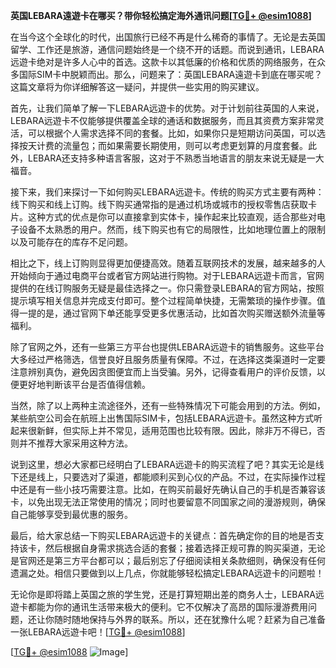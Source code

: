 **英国LEBARA遠遊卡在哪买？带你轻松搞定海外通讯问题[[TG💪+ @esim1088](https://t.me/s/esim1088)]**

在当今这个全球化的时代，出国旅行已经不再是什么稀奇的事情了。无论是去英国留学、工作还是旅游，通信问题始终是一个绕不开的话题。而说到通讯，LEBARA远遊卡绝对是许多人心中的首选。这款卡以其低廉的价格和优质的网络服务，在众多国际SIM卡中脱颖而出。那么，问题来了：英国LEBARA遠遊卡到底在哪买呢？这篇文章将为你详细解答这一疑问，并提供一些实用的购买建议。

首先，让我们简单了解一下LEBARA远遊卡的优势。对于计划前往英国的人来说，LEBARA远遊卡不仅能够提供覆盖全球的通话和数据服务，而且其资费方案非常灵活，可以根据个人需求选择不同的套餐。比如，如果你只是短期访问英国，可以选择按天计费的流量包；而如果需要长期使用，则可以考虑更划算的月度套餐。此外，LEBARA还支持多种语言客服，这对于不熟悉当地语言的朋友来说无疑是一大福音。

接下来，我们来探讨一下如何购买LEBARA远遊卡。传统的购买方式主要有两种：线下购买和线上订购。线下购买通常指的是通过机场或城市的授权零售店获取卡片。这种方式的优点是你可以直接拿到实体卡，操作起来比较直观，适合那些对电子设备不太熟悉的用户。然而，线下购买也有它的局限性，比如地理位置上的限制以及可能存在的库存不足问题。

相比之下，线上订购则显得更加便捷高效。随着互联网技术的发展，越来越多的人开始倾向于通过电商平台或者官方网站进行购物。对于LEBARA远遊卡而言，官网提供的在线订购服务无疑是最佳选择之一。你只需登录LEBARA的官方网站，按照提示填写相关信息并完成支付即可。整个过程简单快捷，无需繁琐的操作步骤。值得一提的是，通过官网下单还能享受更多优惠活动，比如首次购买赠送额外流量等福利。

除了官网之外，还有一些第三方平台也提供LEBARA远遊卡的销售服务。这些平台大多经过严格筛选，信誉良好且服务质量有保障。不过，在选择这类渠道时一定要注意辨别真伪，避免因贪图便宜而上当受骗。另外，记得查看用户的评价反馈，以便更好地判断该平台是否值得信赖。

当然，除了以上两种主流途径外，还有一些特殊情况下可能会用到的方法。例如，某些航空公司会在航班上出售国际SIM卡，包括LEBARA远遊卡。虽然这种方式听起来很新鲜，但实际上并不常见，适用范围也比较有限。因此，除非万不得已，否则并不推荐大家采用这种方法。

说到这里，想必大家都已经明白了LEBARA远遊卡的购买流程了吧？其实无论是线下还是线上，只要选对了渠道，都能顺利买到心仪的产品。不过，在实际操作过程中还是有一些小技巧需要注意。比如，在购买前最好先确认自己的手机是否兼容该卡，以免出现无法正常使用的情况；同时也要留意不同国家之间的漫游规则，确保自己能够享受到最优惠的服务。

最后，给大家总结一下购买LEBARA远遊卡的关键点：首先确定你的目的地是否支持该卡，然后根据自身需求挑选合适的套餐；接着选择正规可靠的购买渠道，无论是官网还是第三方平台都可以；最后别忘了仔细阅读相关条款细则，确保没有任何遗漏之处。相信只要做到以上几点，你就能够轻松搞定LEBARA远遊卡的问题啦！

无论你是即将踏上英国之旅的学生党，还是打算短期出差的商务人士，LEBARA远遊卡都能为你的通讯生活带来极大的便利。它不仅解决了高昂的国际漫游费用问题，还让你随时随地保持与外界的联系。所以，还在犹豫什么呢？赶紧为自己准备一张LEBARA远遊卡吧！[[TG💪+ @esim1088](https://t.me/s/esim1088)] 

[[TG💪+ @esim1088](https://t.me/s/esim1088) ![Image](https://i.postimg.cc/4NQfJmqS/Snipaste-2025-05-13-00-14-12.png)]